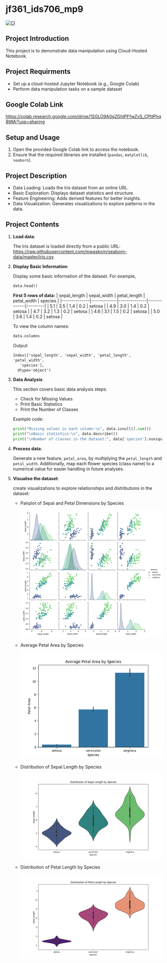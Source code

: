 # jf361_ids706_mp9
[![CI](https://github.com/siyiia/jf361_ids706_mp9/actions/workflows/cicd.yml/badge.svg)](https://github.com/siyiia/jf361_ids706_mp9/actions/workflows/cicd.yml)

## Project Introduction
This project is to demonstrate data manipulation using Cloud-Hosted Notebook.


## Project Requirments
- Set up a cloud-hosted Jupyter Notebook (e.g., Google Colab)
- Perform data manipulation tasks on a sample dataset

## Google Colab Link
https://colab.research.google.com/drive/1SGLO9A0qZGhlPFfwZvS_CPttPhq8ttMr?usp=sharing

## Setup and Usage
1. Open the provided Google Colab link to access the notebook.
2. Ensure that the required libraries are installed (`pandas`, `matplotlib`, `seaborn`).

## Project Description
- Data Loading: Loads the Iris dataset from an online URL.
- Basic Exploration: Displays dataset statistics and structure.
- Feature Engineering: Adds derived features for better insights.
- Data Visualization: Generates visualizations to explore patterns in the data.

## Project Contents
1. **Load data**:

    The Iris dataset is loaded directly from a public URL: https://raw.githubusercontent.com/mwaskom/seaborn-data/master/iris.csv
2. **Display Basic Information**:

    Display some basic information of the dataset. For example, 
    ```python
    data.head()
    ```
    **First 5 rows of data:**
    | sepal_length | sepal_width | petal_length | petal_width | species |
    |--------------|-------------|--------------|-------------|---------|
    | 5.1          | 3.5         | 1.4          | 0.2         | setosa  |
    | 4.9	         | 3.0	       | 1.4	        | 0.2         |	setosa  |
    | 4.7	         | 3.2	       | 1.3	        | 0.2         |	setosa  |
    | 4.6	         | 3.1	       | 1.5	        | 0.2         |	setosa  |
    | 5.0	         | 3.6	       | 1.4	        | 0.2         |	setosa  |
    
    To view the column names:
    ```python
    data.columns
    ```
    Output:
    ```
    Index(['sepal_length', 'sepal_width', 'petal_length', 'petal_width',
       'species'],
      dtype='object')
    ```
3. **Data Analysis**:
    
    This section covers basic data analysis steps:
    - Check for Missing Values
    - Print Basic Statistics
    - Print the Number of Classes
    
    Example code:
    ```python
    print("Missing values in each column:\n", data.isnull().sum())
    print("\nBasic statistics:\n", data.describe())
    print("\nNumber of classes in the dataset:", data['species'].nunique())
    ```

4. **Process data**:

    Generate a new feature, `petal_area`, by multiplying the `petal_length` and `petal_width`. Additionally, map each flower species (class name) to a numerical value for easier handling in future analyses.
5. **Visualise the dataset**:

    create visualizations to explore relationships and distributions in the dataset:

    - Pairplot of Sepal and Petal Dimensions by Species
      <p>
        <img src="results/pairwise.png" />
      </p>

    - Average Petal Area by Species
      <p>
        <img src="results/bar.png" />
      </p>

    - Distribution of Sepal Length by Species
      <p>
        <img src="results/sepal.png" />
      </p>

    - Distribution of Petal Length by Species
      <p>
        <img src="results/petal.png" />
      </p>